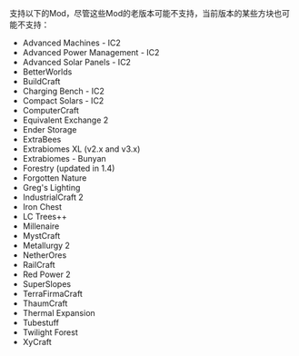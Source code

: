支持以下的Mod，尽管这些Mod的老版本可能不支持，当前版本的某些方块也可能不支持：

   * Advanced Machines - IC2
   * Advanced Power Management - IC2
   * Advanced Solar Panels - IC2
   * BetterWorlds
   * BuildCraft
   * Charging Bench - IC2
   * Compact Solars - IC2
   * ComputerCraft
   * Equivalent Exchange 2
   * Ender Storage
   * ExtraBees
   * Extrabiomes XL (v2.x and v3.x)
   * Extrabiomes - Bunyan
   * Forestry (updated in 1.4)
   * Forgotten Nature
   * Greg's Lighting
   * IndustrialCraft 2
   * Iron Chest
   * LC Trees++
   * Millenaire
   * MystCraft
   * Metallurgy 2
   * NetherOres
   * RailCraft
   * Red Power 2
   * SuperSlopes
   * TerraFirmaCraft
   * ThaumCraft
   * Thermal Expansion
   * Tubestuff
   * Twilight Forest
   * XyCraft
